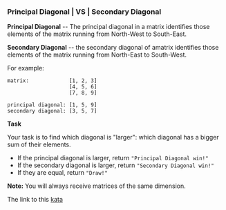 ### Principal Diagonal | VS | Secondary Diagonal

**Principal Diagonal** -- The principal diagonal in a matrix identifies those elements of the matrix running from North-West to South-East.

**Secondary Diagonal** -- the secondary diagonal of amatrix identifies those elements of the matrix running from North-East to South-West.

For example:
```
matrix:             [1, 2, 3]
                    [4, 5, 6]
                    [7, 8, 9]

principal diagonal: [1, 5, 9]
secondary diagonal: [3, 5, 7]
```
**Task** 
 
Your task is to find which diagonal is "larger": which diagonal has a bigger sum of their elements.
* If the principal diagonal is larger, return `"Principal Diagonal win!"`
* If the secondary diagonal is larger, return `"Secondary Diagonal win!"`
* If they are equal, return `"Draw!"` 

**Note:** You will always receive matrices of the same dimension.  

The link to this [kata](https://www.codewars.com/kata/principal-diagonal-vs-secondary-diagonal/javascript)
